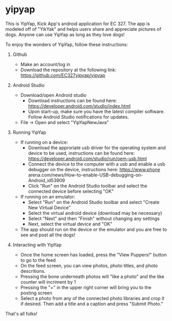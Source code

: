 # yipyap
This is YipYap, Kick App's android application for EC 327. The app is modeled off of "YikYak" and helps users share and 
appreciate pictures of dogs. Anyone can use YipYap as long as they love dogs!

To enjoy the wonders of YipYap, follow these instructions:

1) Github
	- Make an account/log in 
	- Download the repository at the following link: https://github.com/EC327yipyap/yipyap

2) Android Studio
	- Download/open Android studio
		- Download instructions can be found here: https://developer.android.com/studio/index.html	
		- Upon start-up, make sure you have the latest compiler software. Follow Android Studio notifications for updates.
	- File -> Open and select "YipYapNewJava"

3) Running YipYap
	- If running on a device:
		- Download the approriate usb driver for the operating system and device to be used, instructions can be found here:
		https://developer.android.com/studio/run/oem-usb.html
		- Connect the device to the computer with a usb and enable a usb debugger on the device, instructions here: https://www.phone
		arena.com/news/How-to-enable-USB-debugging-on-Android_id53909
		- Click "Run" on the Android Studio toolbar and select the connected device before selecting "OK"
	- If running on an emulator:
		- Select "Run" on the Android Studio toolbar and select "Create New Virtual Device"
		- Select the virtual android device (download may be necessary)
		- Select "Next" and then "Finish" without changing any settings
		- Next, select the virtual device and "OK"
	- The app should run on the device or the emulator and you are free to see and post all the dogs!

4) Interacting with YipYap
	- Once the home screen has loaded, press the "View Puppers!" button to go to the feed
	- On the feed screen, you can view photos, photo titles, and 	photo descritions.
	- Pressing the bone underneath photos will "like a photo" and the like counter will incriment by 1
	- Pressing the "+" in the upper right corner will bring you to the posting screen
	- Select a photo from any of the connected photo libraries and crop it if desired. Then add a title and a caption and press "Submit Photo."

That's all folks! 
